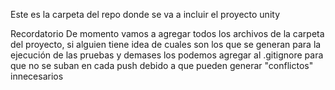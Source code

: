Este es la carpeta del repo donde se va a incluir el proyecto unity

Recordatorio
 De momento vamos a agregar todos los archivos de la carpeta del proyecto, si alguien tiene idea de cuales son los que se generan para la ejecución de las pruebas y demases los podemos agregar al .gitignore para que no se suban en cada push debido a que pueden generar "conflictos" innecesarios
